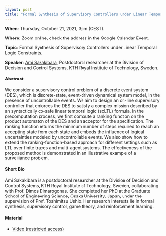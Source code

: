 ```yaml
---
layout: post 
title: "Formal Synthesis of Supervisory Controllers under Linear Temporal Logic Constraints"
---
```


**When**:  Thursday, October 21, 2021, 3pm (CEST).

**Where**: Zoom online, check the address in the Google Calendar Event.

**Topic**: Formal Synthesis of Supervisory Controllers under Linear Temporal Logic Constraints.

**Speaker**: [Ami Sakakibara](https://ami-sakakibara.github.io/), Postdoctoral researcher at the Division of Decision and Control Systems, KTH Royal Institute of Technology, Sweden.

#### Abstract

We consider a supervisory control problem of a discrete event system (DES), which is discrete-state, event-driven dynamical system model, in the presence of uncontrollable events. We aim to design an on-line supervisory controller that enforces the DES to satisfy a complex mission described by an syntactically co-safe linear temporal logic (scLTL) formula. In the precomputation process, we first compute a ranking function on the product automaton of the DES and an acceptor for the specification. The ranking function returns the minimum number of steps required to reach an accepting state from each state and embeds the influence of logical uncertainties modeled by uncontrollable events. We also show how to extend the ranking-function-based approach for different settings such as LTL over finite traces and multi-agent systems. The effectiveness of the proposed method is demonstrated in an illustrative example of a surveillance problem.

#### Short Bio

Ami Sakakibara is a postdoctoral researcher at the Division of Decision and Control Systems, KTH Royal Institute of Technology, Sweden, collaborating with Prof. Dimos Dimarogonas. She completed her PhD at the Graduate School of Engineering Science, Osaka University, Japan, under the supervision of Prof. Toshimitsu Ushio. Her research interests lie in formal synthesis, supervisory control, game theory, and reinforcement learning.

#### Material

- [Video (restricted access)](https://uniroma1.zoom.us/rec/share/xVLhhu7kBla_F9e3KVM0qyq9c01AJHgi8fCJ1-uOv58MaW0hHxw_TZvn_63GsHjt.d_jRm8Vi1NJYE3Dz)
